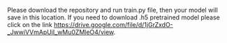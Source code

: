 Please download the repository and run train.py file, then your model will save in this location. If you need to download .h5 pretrained model please click on the link https://drive.google.com/file/d/1jGrZxdO-_JwwiVVmApUiI_wMu0ZMleO4/view.
